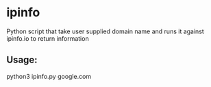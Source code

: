 # ipinfo
Python script that take user supplied domain name and runs it against ipinfo.io to return information

## Usage:
python3 ipinfo.py google.com
